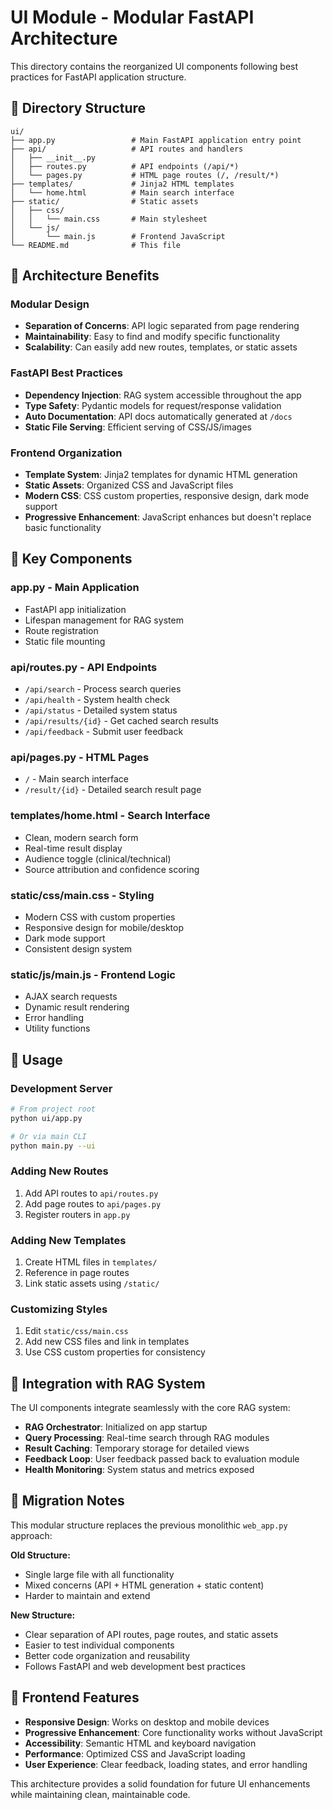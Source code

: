 # UI Module - Modular FastAPI Architecture

This directory contains the reorganized UI components following best practices for FastAPI application structure.

## 📁 Directory Structure

```
ui/
├── app.py                 # Main FastAPI application entry point
├── api/                   # API routes and handlers
│   ├── __init__.py
│   ├── routes.py          # API endpoints (/api/*)
│   └── pages.py           # HTML page routes (/, /result/*)
├── templates/             # Jinja2 HTML templates
│   └── home.html          # Main search interface
├── static/                # Static assets
│   ├── css/
│   │   └── main.css       # Main stylesheet
│   └── js/
│       └── main.js        # Frontend JavaScript
└── README.md              # This file
```

## 🎯 Architecture Benefits

### **Modular Design**
- **Separation of Concerns**: API logic separated from page rendering
- **Maintainability**: Easy to find and modify specific functionality
- **Scalability**: Can easily add new routes, templates, or static assets

### **FastAPI Best Practices**
- **Dependency Injection**: RAG system accessible throughout the app
- **Type Safety**: Pydantic models for request/response validation
- **Auto Documentation**: API docs automatically generated at `/docs`
- **Static File Serving**: Efficient serving of CSS/JS/images

### **Frontend Organization**
- **Template System**: Jinja2 templates for dynamic HTML generation
- **Static Assets**: Organized CSS and JavaScript files
- **Modern CSS**: CSS custom properties, responsive design, dark mode support
- **Progressive Enhancement**: JavaScript enhances but doesn't replace basic functionality

## 🚀 Key Components

### **app.py** - Main Application
- FastAPI app initialization
- Lifespan management for RAG system
- Route registration
- Static file mounting

### **api/routes.py** - API Endpoints
- `/api/search` - Process search queries
- `/api/health` - System health check
- `/api/status` - Detailed system status
- `/api/results/{id}` - Get cached search results
- `/api/feedback` - Submit user feedback

### **api/pages.py** - HTML Pages
- `/` - Main search interface
- `/result/{id}` - Detailed search result page

### **templates/home.html** - Search Interface
- Clean, modern search form
- Real-time result display
- Audience toggle (clinical/technical)
- Source attribution and confidence scoring

### **static/css/main.css** - Styling
- Modern CSS with custom properties
- Responsive design for mobile/desktop
- Dark mode support
- Consistent design system

### **static/js/main.js** - Frontend Logic
- AJAX search requests
- Dynamic result rendering
- Error handling
- Utility functions

## 🔄 Usage

### **Development Server**
```bash
# From project root
python ui/app.py

# Or via main CLI
python main.py --ui
```

### **Adding New Routes**
1. Add API routes to `api/routes.py`
2. Add page routes to `api/pages.py`
3. Register routers in `app.py`

### **Adding New Templates**
1. Create HTML files in `templates/`
2. Reference in page routes
3. Link static assets using `/static/`

### **Customizing Styles**
1. Edit `static/css/main.css`
2. Add new CSS files and link in templates
3. Use CSS custom properties for consistency

## 🔗 Integration with RAG System

The UI components integrate seamlessly with the core RAG system:

- **RAG Orchestrator**: Initialized on app startup
- **Query Processing**: Real-time search through RAG modules
- **Result Caching**: Temporary storage for detailed views
- **Feedback Loop**: User feedback passed back to evaluation module
- **Health Monitoring**: System status and metrics exposed

## 📝 Migration Notes

This modular structure replaces the previous monolithic `web_app.py` approach:

**Old Structure:**
- Single large file with all functionality
- Mixed concerns (API + HTML generation + static content)
- Harder to maintain and extend

**New Structure:**
- Clear separation of API routes, page routes, and static assets
- Easier to test individual components
- Better code organization and reusability
- Follows FastAPI and web development best practices

## 🎨 Frontend Features

- **Responsive Design**: Works on desktop and mobile devices
- **Progressive Enhancement**: Core functionality works without JavaScript
- **Accessibility**: Semantic HTML and keyboard navigation
- **Performance**: Optimized CSS and JavaScript loading
- **User Experience**: Clear feedback, loading states, and error handling

This architecture provides a solid foundation for future UI enhancements while maintaining clean, maintainable code.